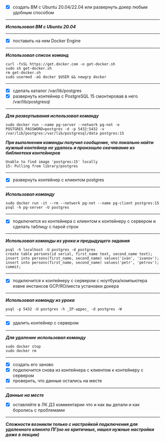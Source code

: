 - [x] создать ВМ с Ubuntu 20.04/22.04 или развернуть докер любым удобным способом
___
*__Использовал ВМ с Ubuntu 20.04__*
___
- [x] поставить на нем Docker Engine
___
*__Использовал список команд__*
```commandline
curl -fsSL https://get.docker.com -o get-docker.sh
sudo sh get-docker.sh 
rm get-docker.sh 
sudo usermod -aG docker $USER && newgrp docker
```
___
- [x] сделать каталог /var/lib/postgres
- [x] развернуть контейнер с PostgreSQL 15 смонтировав в него /var/lib/postgresql
___
*__Для развертывания использовал команду__*
```commandline
sudo docker run --name pg-server --network pg-net -e POSTGRES_PASSWORD=postgres -d -p 5432:5432 -v /var/lib/postgres:/var/lib/postgresql/data postgres:15
```
*__При выполнении команды получил сообщение, что локально найти нужный контейнер не удалось и произошло скачивание из библиотеки контейнеров__*
```commandline
Unable to find image 'postgres:15' locally
15: Pulling from library/postgres
```
___
- [x] развернуть контейнер с клиентом postgres
___
*__Использовал команду__*
```commandline
sudo docker run -it --rm --network pg-net --name pg-client postgres:15 psql -h pg-server -U postgres
```
___
- [x] подключится из контейнера с клиентом к контейнеру с сервером и сделать
таблицу с парой строк
___
*__Использовал команды из урока и предыдущего задания__*
```commandline
psql -h localhost -U postgres -d postgres
create table persons(id serial, first_name text, second_name text); 
insert into persons(first_name, second_name) values('ivan', 'ivanov'); 
insert into persons(first_name, second_name) values('petr', 'petrov'); 
commit;
```
___
- [x] подключится к контейнеру с сервером с ноутбука/компьютера извне инстансов GCP/ЯО/места установки докера
___
*__Использовал команду из урока__*
```commandline
psql -p 5432 -U postgres -h _IP-адрес_ -d postgres -W
```
___
- [x] удалить контейнер с сервером
___
*__Для удаление использовал команду__*
```commandline
sudo docker stop
sudo docker rm
```
___
- [x] создать его заново
- [x] подключится снова из контейнера с клиентом к контейнеру с сервером
- [x] проверить, что данные остались на месте
___
*__Данные на месте__*
- [x] оставляйте в ЛК ДЗ комментарии что и как вы делали и как боролись с проблемами
___
*__Сложности возникли только с настройкой подключения для удаленного клиента ПГ(но не критичные, нашел нужные настройки даже в лекции)__*
